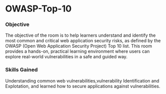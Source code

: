 # OWASP-Top-10

### Objective 

The objective of the room is to help learners understand and identify the most common and critical web application security risks, as defined by the OWASP (Open Web Application Security Project) Top 10 list. This room provides a hands-on, practical learning environment where users can explore real-world vulnerabilities in a safe and guided way.

### Skills Gained

Understanding common web vulnerabilities,vulnerability Identification and Explotation, and learned how to secure applications against vulnerabilities.
